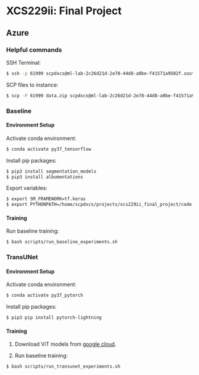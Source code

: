 # XCS229ii: Final Project

## Azure

### Helpful commands

SSH Terminal:
```bash
$ ssh -p 61999 scpdxcs@ml-lab-2c26d21d-2e78-44d8-a0be-f41571a9502f.southcentralus.cloudapp.azure.com
```

SCP files to instance:
```bash
$ scp -P 61999 data.zip scpdxcs@ml-lab-2c26d21d-2e78-44d8-a0be-f41571a9502f.southcentralus.cloudapp.azure.com:/home/scpdxcs/projects/xcs229ii_final_project/code/data
```

### Baseline
#### Environment Setup

Activate conda environment:
```bash
$ conda activate py37_tensorflow
```

Install pip packages:
```bash
$ pip3 install segmentation_models
$ pip3 install albumentations
```

Export variables:
```bash
$ export SM_FRAMEWORK=tf.keras
$ export PYTHONPATH=/home/scpdxcs/projects/xcs229ii_final_project/code
```

#### Training

Run baseline training:
```bash
$ bash scripts/run_baseline_experiments.sh
```

### TransUNet
#### Environment Setup

Activate conda environment:
```bash
$ conda activate py37_pytorch
```

Install pip packages:
```bash
$ pip3 pip install pytorch-lightning
```

#### Training
1. Download ViT models from [google cloud](https://console.cloud.google.com/storage/browser/vit_models?pli=1&prefix=&forceOnObjectsSortingFiltering=false).

2. Run baseline training:
```bash
$ bash scripts/run_transunet_experiments.sh
```